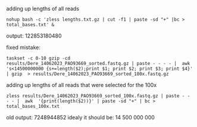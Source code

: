 adding up lengths of all reads
```
nohup bash -c 'zless lengths.txt.gz | cut -f1 | paste -sd "+" |bc > total_bases.txt' & 
```
output: 122853180480

fixed mistake:
```
taskset -c 0-10 gzip -cd results/Dere_14062023_PAO93669_sorted.fastq.gz | paste - - - - |  awk 's<14500000000 {s+=length($2);print $1; print $2; print $3; print $4}' | gzip  > results/Dere_14062023_PAO93669_sorted_100x.fastq.gz
```

adding up lengths of all reads that were selected for the 100x
```
zless results/Dere_14062023_PAO93669_sorted_100x.fastq.gz | paste - - - - |  awk  '{print(length($2))}' | paste -sd "+" | bc > total_bases_100x.txt
```
old output: 7248944852
idealy it should be: 14 500 000 000
